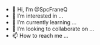 - 👋 Hi, I’m @SpcFraneQ
- 👀 I’m interested in ...
- 🌱 I’m currently learning ...
- 💞️ I’m looking to collaborate on ...
- 📫 How to reach me ...

<!---
SpcFraneQ/SpcFraneQ is a ✨ special ✨ repository because its `README.md` (this file) appears on your GitHub profile.
You can click the Preview link to take a look at your changes.
--->
